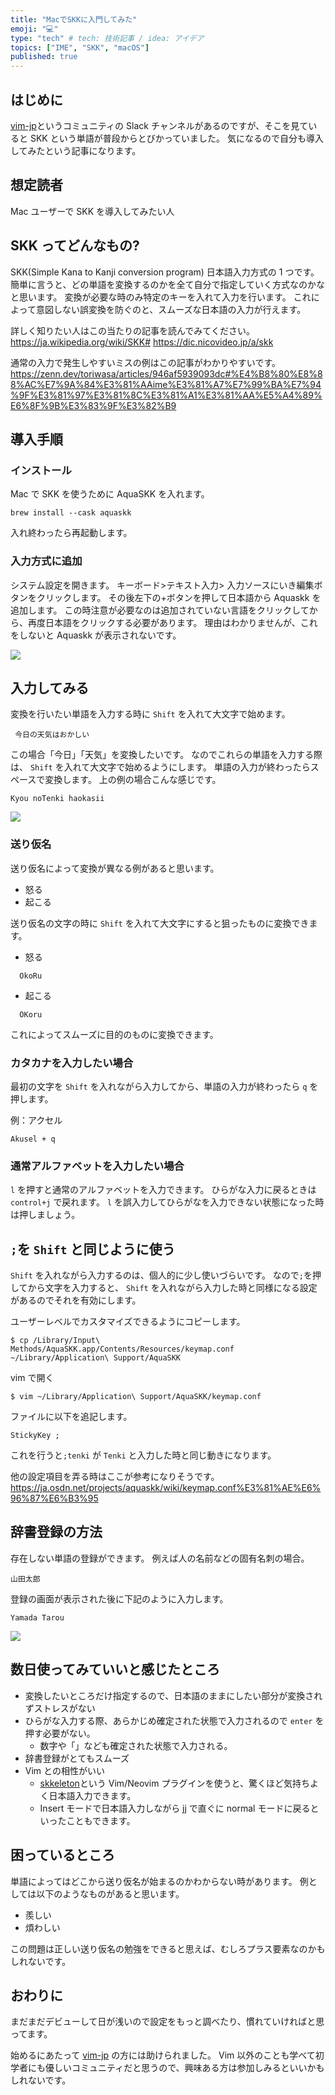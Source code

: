 ```yaml
---
title: "MacでSKKに入門してみた"
emoji: "💻"
type: "tech" # tech: 技術記事 / idea: アイデア
topics: ["IME", "SKK", "macOS"]
published: true
---
```


## はじめに

[vim-jp](https://vim-jp.org/)というコミュニティの Slack チャンネルがあるのですが、そこを見ていると SKK という単語が普段からとびかっていました。
気になるので自分も導入してみたという記事になります。

## 想定読者

Mac ユーザーで SKK を導入してみたい人

## SKK ってどんなもの?

SKK(Simple Kana to Kanji conversion program)
日本語入力方式の 1 つです。
簡単に言うと、どの単語を変換するのかを全て自分で指定していく方式なのかなと思います。
変換が必要な時のみ特定のキーを入れて入力を行います。
これによって意図しない誤変換を防ぐのと、スムーズな日本語の入力が行えます。

詳しく知りたい人はこの当たりの記事を読んでみてください。
https://ja.wikipedia.org/wiki/SKK#
https://dic.nicovideo.jp/a/skk

通常の入力で発生しやすいミスの例はこの記事がわかりやすいです。
https://zenn.dev/toriwasa/articles/946af5939093dc#%E4%B8%80%E8%88%AC%E7%9A%84%E3%81%AAime%E3%81%A7%E7%99%BA%E7%94%9F%E3%81%97%E3%81%8C%E3%81%A1%E3%81%AA%E5%A4%89%E6%8F%9B%E3%83%9F%E3%82%B9

## 導入手順

### インストール

Mac で SKK を使うために AquaSKK を入れます。

```
brew install --cask aquaskk
```

入れ終わったら再起動します。

### 入力方式に追加

システム設定を開きます。
キーボード>テキスト入力> 入力ソースにいき編集ボタンをクリックします。
その後左下の+ボタンを押して日本語から Aquaskk を追加します。
この時注意が必要なのは追加されていない言語をクリックしてから、再度日本語をクリックする必要があります。
理由はわかりませんが、これをしないと Aquaskk が表示されないです。

![](/images/AnyConv.com__add.gif)

## 入力してみる

変換を行いたい単語を入力する時に `Shift` を入れて大文字で始めます。

```:例
 今日の天気はおかしい
```

この場合「今日」「天気」を変換したいです。
なのでこれらの単語を入力する際は、 `Shift` を入れて大文字で始めるようにします。
単語の入力が終わったらスペースで変換します。
上の例の場合こんな感じです。

```
Kyou noTenki haokasii
```

![](/images/AnyConv.com__tenki.gif)

### 送り仮名

送り仮名によって変換が異なる例があると思います。

- 怒る
- 起こる

送り仮名の文字の時に `Shift` を入れて大文字にすると狙ったものに変換できます。

- 怒る

```
  OkoRu
```

- 起こる

```
  OKoru
```

これによってスムーズに目的のものに変換できます。

### カタカナを入力したい場合

最初の文字を `Shift` を入れながら入力してから、単語の入力が終わったら `q` を押します。

例：アクセル

```
Akusel + q
```

### 通常アルファベットを入力したい場合

`l` を押すと通常のアルファベットを入力できます。
ひらがな入力に戻るときは `control+j` で戻れます。
`l` を誤入力してひらがなを入力できない状態になった時は押しましょう。

## `;`を `Shift` と同じように使う

`Shift` を入れながら入力するのは、個人的に少し使いづらいです。
なので`;`を押してから文字を入力すると、 `Shift` を入れながら入力した時と同様になる設定があるのでそれを有効にします。

ユーザーレベルでカスタマイズできるようにコピーします。

```sh:
$ cp /Library/Input\ Methods/AquaSKK.app/Contents/Resources/keymap.conf ~/Library/Application\ Support/AquaSKK
```

vim で開く

```sh:
$ vim ~/Library/Application\ Support/AquaSKK/keymap.conf
```

ファイルに以下を追記します。

```conf:
StickyKey ;
```

これを行うと`;tenki` が `Tenki` と入力した時と同じ動きになります。

他の設定項目を弄る時はここが参考になりそうです。
https://ja.osdn.net/projects/aquaskk/wiki/keymap.conf%E3%81%AE%E6%96%87%E6%B3%95

## 辞書登録の方法

存在しない単語の登録ができます。
例えば人の名前などの固有名刺の場合。

```
山田太郎
```

登録の画面が表示された後に下記のように入力します。

```
Yamada Tarou
```

![](/images/AnyConv.com__yamada.gif)

## 数日使ってみていいと感じたところ

- 変換したいところだけ指定するので、日本語のままにしたい部分が変換されずストレスがない
- ひらがな入力する際、あらかじめ確定された状態で入力されるので `enter` を押す必要がない。
  - 数字や「」なども確定された状態で入力される。
- 辞書登録がとてもスムーズ
- Vim との相性がいい
  - [skkeleton](https://github.com/vim-skk/skkeleton)という Vim/Neovim プラグインを使うと、驚くほど気持ちよく日本語入力できます。
  - Insert モードで日本語入力しながら jj で直ぐに normal モードに戻るといったこともできます。

## 困っているところ

単語によってはどこから送り仮名が始まるのかわからない時があります。
例としては以下のようなものがあると思います。

- 羨しい
- 煩わしい

この問題は正しい送り仮名の勉強をできると思えば、むしろプラス要素なのかもしれないです。

## おわりに

まだまだデビューして日が浅いので設定をもっと調べたり、慣れていければと思ってます。

始めるにあたって [vim-jp](https://vim-jp.org/) の方には助けられました。
Vim 以外のことも学べて初学者にも優しいコミュニティだと思うので、興味ある方は参加しみるといいかもしれないです。
